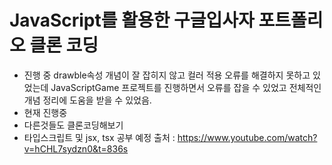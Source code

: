 # JavaScript를 활용한 구글입사자 포트폴리오 클론 코딩
  - 진행 중 drawble속성 개념이 잘 잡히지 않고 컬러 적용 오류를 해결하지 못하고 있었는데
    JavaScriptGame 프로젝트를 진행하면서 오류를 잡을 수 있었고 전체적인 개념 정리에
    도움을 받을 수 있었음. 
  - 현재 진행중
  - 다른것들도 클론코딩해보기  
  - 타입스크립트 및 jsx, tsx 공부 예정
출처 : https://www.youtube.com/watch?v=hCHL7sydzn0&t=836s 
 
